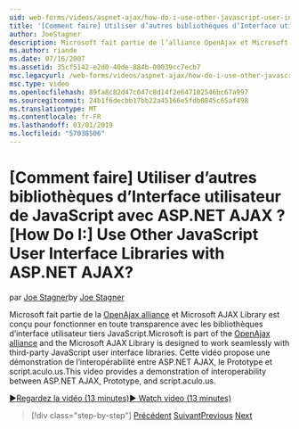 ```yaml
---
uid: web-forms/videos/aspnet-ajax/how-do-i-use-other-javascript-user-interface-libraries-with-aspnet-ajax
title: '[Comment faire] Utiliser d’autres bibliothèques d’Interface utilisateur de JavaScript avec ASP.NET AJAX ? | Microsoft Docs'
author: JoeStagner
description: Microsoft fait partie de l’alliance OpenAjax et Microsoft AJAX Library est conçu pour fonctionner en toute transparence avec les bibliothèques d’interface utilisateur tiers JavaScript...
ms.author: riande
ms.date: 07/16/2007
ms.assetid: 35cf5142-e2d0-40de-884b-00039cc7ecb7
msc.legacyurl: /web-forms/videos/aspnet-ajax/how-do-i-use-other-javascript-user-interface-libraries-with-aspnet-ajax
msc.type: video
ms.openlocfilehash: 89fa8c82d47c047c8d14f2e647102546bc67a997
ms.sourcegitcommit: 24b1f6decbb17bb22a45166e5fdb0845c65af498
ms.translationtype: MT
ms.contentlocale: fr-FR
ms.lasthandoff: 03/01/2019
ms.locfileid: "57038506"
---
```

<a name="how-do-i-use-other-javascript-user-interface-libraries-with-aspnet-ajax"></a><span data-ttu-id="8a452-104">[Comment faire] Utiliser d’autres bibliothèques d’Interface utilisateur de JavaScript avec ASP.NET AJAX ?</span><span class="sxs-lookup"><span data-stu-id="8a452-104">[How Do I:] Use Other JavaScript User Interface Libraries with ASP.NET AJAX?</span></span>
====================
<span data-ttu-id="8a452-105">par [Joe Stagner](https://github.com/JoeStagner)</span><span class="sxs-lookup"><span data-stu-id="8a452-105">by [Joe Stagner](https://github.com/JoeStagner)</span></span>

<span data-ttu-id="8a452-106">Microsoft fait partie de la [OpenAjax alliance](http://www.openajax.org/) et Microsoft AJAX Library est conçu pour fonctionner en toute transparence avec les bibliothèques d’interface utilisateur tiers JavaScript.</span><span class="sxs-lookup"><span data-stu-id="8a452-106">Microsoft is part of the [OpenAjax alliance](http://www.openajax.org/) and the Microsoft AJAX Library is designed to work seamlessly with third-party JavaScript user interface libraries.</span></span> <span data-ttu-id="8a452-107">Cette vidéo propose une démonstration de l’interopérabilité entre ASP.NET AJAX, le Prototype et script.aculo.us.</span><span class="sxs-lookup"><span data-stu-id="8a452-107">This video provides a demonstration of interoperability between ASP.NET AJAX, Prototype, and script.aculo.us.</span></span>

[<span data-ttu-id="8a452-108">&#9654;Regardez la vidéo (13 minutes)</span><span class="sxs-lookup"><span data-stu-id="8a452-108">&#9654; Watch video (13 minutes)</span></span>](https://channel9.msdn.com/Blogs/ASP-NET-Site-Videos/how-do-i-use-other-javascript-user-interface-libraries-with-aspnet-ajax)

> [!div class="step-by-step"]
> <span data-ttu-id="8a452-109">[Précédent](how-do-i-choose-between-methods-of-ajax-page-updates.md)
> [Suivant](how-do-i-use-the-aspnet-ajax-profile-services.md)</span><span class="sxs-lookup"><span data-stu-id="8a452-109">[Previous](how-do-i-choose-between-methods-of-ajax-page-updates.md)
[Next](how-do-i-use-the-aspnet-ajax-profile-services.md)</span></span>
